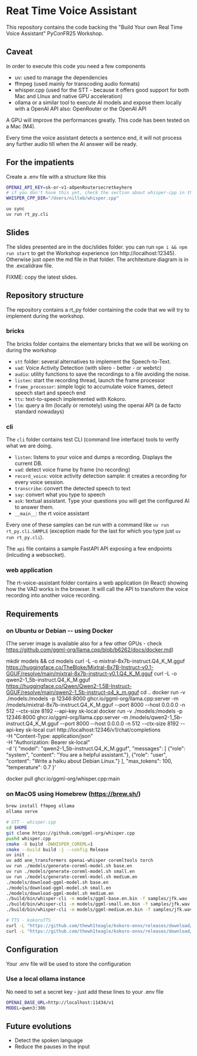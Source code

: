 # Reat Time Voice Assistant

This repository contains the code backing the "Build Your own Real Time Voice Assistant" PyConFR25 Workshop.

## Caveat

In order to execute this code you need a few components

- uv: used to manage the dependencies
- ffmpeg (used mainly for transcoding audio formats)
- whisper.cpp (used for the STT - because it offers good support for both Mac and LInux and native GPU acceleration)
- ollama or a similar tool to execute AI models and expose them locally with a OpenAI API
    also: OpenRouter or the OpenAI API

A GPU will improve the performances greatly.
This code has been tested on a Mac (M4).

Every time the voice assistant detects a sentence end, it will not process any further audio till when the AI answer will be ready.

## For the impatients

Create a .env file with a structure like this

```sh
OPENAI_API_KEY=sk-or-v1-aOpenRoutersecretkeyhere
# if you don't have this yet, check the section about whisper-cpp in the follow.
WHISPER_CPP_DIR="/Users/nilleb/whisper.cpp"
```

```sh
uv sync
uv run rt_py.cli
```

## Slides

The slides presented are in the doc/slides folder. you can run `npm i && npm run start` to get the Workshop experience (on http://localhost:12345). Otherwise just open the md file in that folder. The architexture diagram is in the .excalidraw file.

FIXME: copy the latest slides.

## Repository structure

The repository contains a rt_py folder containing the code that we will try to implement during the workshop.

### bricks

The bricks folder contains the elementary bricks that we will be working on during the workshop

- `stt` folder: several alternatives to implement the Speech-to-Text.
- `vad`: Voice Activity Detection (with silero - better - or webrtc)
- `audio`: utility functions to save the recordings to a file avoiding the noise.
- `listen`: start the recording thread, launch the frame processor
- `frame_processor`: simple logic to accumulate voice frames, detect speech start and speech end
- `tts`: text-to-speech implemented with Kokoro.
- `llm`: query a llm (locally or remotely) using the openai API (a de facto standard nowadays)

### cli

The `cli` folder contains test CLI (command line interface) tools to verify what we are doing.

- `listen`: listens to your voice and dumps a recording. Displays the current DB.
- `vad`: detect voice frame by frame (no recording)
- `record_voice`: voice activity detection sample: it creates a recording for every voice session.
- `transcribe`: convert the detected speech to text
- `say`: convert what you type to speech
- `ask`: textual assistant. Type your questions you will get the configured AI to answer them.
- `__main__`: the rt voice assistant

Every one of these samples can be run with a command like `uv run rt_py.cli.SAMPLE` (exception made for the last for which you type just `uv run rt_py.cli`).

The `api` file contains a sample FastAPI API exposing a few endpoints (inlcuding a websocket).

### web application

The rt-voice-assistant folder contains a web application (in React) showing how the VAD works in the browser. It will call the API to transform the voice recording into another voice recording.

## Requirements

### on Ubuntu or Debian -- using Docker

(The server image is available also for a few other GPUs - check https://github.com/ggml-org/llama.cpp/blob/b6262/docs/docker.md)

mkdir models && cd models
curl -L -o mixtral-8x7b-instruct.Q4_K_M.gguf \
  https://huggingface.co/TheBloke/Mixtral-8x7B-Instruct-v0.1-GGUF/resolve/main/mixtral-8x7b-instruct-v0.1.Q4_K_M.gguf
curl -L -o qwen2-1_5b-instruct.Q4_K_M.gguf \
  https://huggingface.co/Qwen/Qwen2-1.5B-Instruct-GGUF/resolve/main/qwen2-1_5b-instruct-q4_k_m.gguf
cd ..
docker run -v ./models:/models -p 12346:8000 ghcr.io/ggml-org/llama.cpp:server -m /models/mixtral-8x7b-instruct.Q4_K_M.gguf --port 8000 --host 0.0.0.0 -n 512 --ctx-size 8192 --api-key sk-local
docker run -v ./models:/models -p 12346:8000 ghcr.io/ggml-org/llama.cpp:server -m /models/qwen2-1_5b-instruct.Q4_K_M.gguf --port 8000 --host 0.0.0.0 -n 512 --ctx-size 8192 --api-key sk-local
curl http://localhost:12346/v1/chat/completions \
  -H "Content-Type: application/json" \
  -H "Authorization: Bearer sk-local" \
  -d '{
    "model": "qwen2-1_5b-instruct.Q4_K_M.gguf",
    "messages": [
      {"role": "system", "content": "You are a helpful assistant."},
      {"role": "user", "content": "Write a haiku about Debian Linux."}
    ],
    "max_tokens": 100,
    "temperature": 0.7
  }'

docker pull ghcr.io/ggml-org/whisper.cpp:main

### on MacOS using Homebrew (https://brew.sh/)

```sh
brew install ffmpeg ollama
ollama serve

# STT - whisper.cpp
cd $HOME
git clone https://github.com/ggml-org/whisper.cpp
pushd whisper.cpp
cmake -B build -DWHISPER_COREML=1
cmake --build build -j --config Release
uv init .
uv add ane_transformers openai-whisper coremltools torch
uv run ./models/generate-coreml-model.sh base.en
uv run ./models/generate-coreml-model.sh small.en
uv run ./models/generate-coreml-model.sh medium.en
./models/download-ggml-model.sh base.en
./models/download-ggml-model.sh small.en
./models/download-ggml-model.sh medium.en
./build/bin/whisper-cli -m models/ggml-base.en.bin -f samples/jfk.wav
./build/bin/whisper-cli -m models/ggml-small.en.bin -f samples/jfk.wav
./build/bin/whisper-cli -m models/ggml-medium.en.bin -f samples/jfk.wav

# TTS - kokoroTTS
curl -L "https://github.com/thewh1teagle/kokoro-onnx/releases/download/model-files-v1.0/kokoro-v1.0.onnx" -o kokoro-v1.0.onnx
curl -L "https://github.com/thewh1teagle/kokoro-onnx/releases/download/model-files-v1.0/voices-v1.0.bin" -o voices-v1.0.bin
```

## Configuration

Your .env file will be used to store the configuration

### Use a local ollama instance

No need to set a secret key - just add these lines to your .env file

```sh
OPENAI_BASE_URL=http://localhost:11434/v1
MODEL=qwen3:30b
```

## Future evolutions

- Detect the spoken language
- Reduce the pauses in the input
